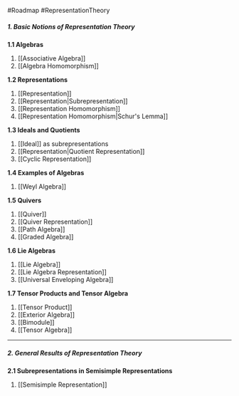 #Roadmap #RepresentationTheory

##### 1. Basic Notions of Representation Theory
**1.1 Algebras**
1. [[Associative Algebra]]
2. [[Algebra Homomorphism]]

**1.2 Representations**
1. [[Representation]]
2. [[Representation|Subrepresentation]]
3. [[Representation Homomorphism]]
4. [[Representation Homomorphism|Schur's Lemma]]

**1.3 Ideals and Quotients**
1. [[Ideal]] as subrepresentations
2. [[Representation|Quotient Representation]]
3. [[Cyclic Representation]]

**1.4 Examples of Algebras**
1. [[Weyl Algebra]]

**1.5 Quivers**
1. [[Quiver]]
2. [[Quiver Representation]]
3. [[Path Algebra]]
4. [[Graded Algebra]]

**1.6 Lie Algebras**
1. [[Lie Algebra]]
2. [[Lie Algebra Representation]]
3. [[Universal Enveloping Algebra]]

**1.7 Tensor Products and Tensor Algebra**
1. [[Tensor Product]]
2. [[Exterior Algebra]]
3. [[Bimodule]]
4. [[Tensor Algebra]]
---
##### 2. General Results of Representation Theory

**2.1 Subrepresentations in Semisimple Representations**
1. [[Semisimple Representation]]
